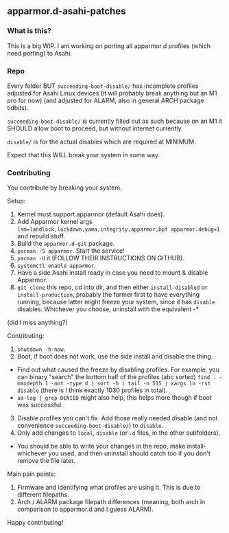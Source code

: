 ## apparmor.d-asahi-patches

### What is this?

This is a big WIP. I am working on porting all apparmor.d profiles (which need porting) to Asahi.

### Repo

Every folder BUT `succeeding-boot-disable/` has incomplete profiles adjusted for Asahi Linux devices (it will probably break anything but an M1 pro for now) (and adjusted for ALARM, also in general ARCH package tidbits).

`succeeding-boot-disable/` is currently filled out as such because on an M1 it SHOULD allow boot to proceed, but without internet currently.

`disable/` is for the actual disables which are required at MINIMUM.

Expect that this WILL break your system in some way.

### Contributing

You contribute by breaking your system.

Setup:

1. Kernel must support apparmor (default Asahi does).
2. Add Apparmor kernel args `lsm=landlock,lockdown,yama,integrity,apparmor,bpf apparmor.debug=1` and rebuild stuff.
3. Build the `apparmor.d-git` package.
4. `pacman -S apparmor`. Start the service!
5. `pacman -U` it (FOLLOW THEIR INSTRUCTIONS ON GITHUB).
6. `systemctl enable apparmor`.
7. Have a side Asahi install ready in case you need to mount & disable Apparmor.
8. `git clone` this repo, cd into dir, and then either `install-disabled` or `install-production`, probably the former first to have everything running, because latter might freeze your system, since it has `disable` disables. Whichever you choose, uninstall with the equivalent -*

(did I miss anything?)

Contributing:

1. `shutdown -h now`.
2. Boot, if boot does not work, use the side install and disable the thing. 
  * Find out what caused the freeze by disabling profiles. For example, you can binary "search" the bottom half of the profiles (abc sorted) `find . -maxdepth 1 -not -type d | sort -h | tail -n 515 | xargs ln -rst disable` (there is I think exactly 1030 profiles in total).
  * `aa-log | grep DENIED` might also help, this helps more though if boot was successful.
3. Disable profiles you can't fix. Add those really needed disable (and not convenience `succeeding-boot-disable/`) to `disable`.
4. Only add changes to `local`, `disable` (or `.d` files, in the other subfolders).
  * You should be able to write your changes in the repo, make install- whichever you used, and then uninstall should catch too if you don't remove the file later.


Main pain points:

1. Firmware and identifying what profiles are using it. This is due to different filepaths.
2. Arch / ALARM package filepath differences (meaning, both arch in comparison to apparmor.d and I guess ALARM).

Happy contributing!
